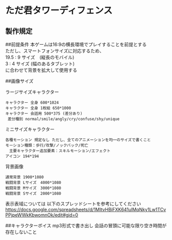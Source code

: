 # ただ君タワーディフェンス

## 製作規定

##前提条件 
本ゲームは16:9の横長環境でプレイすることを前提とする<br>
ただし、スマートフォンサイズに対応するため、<br>
19.5 : 9 サイズ　(縦長のモバイル)<br>
3 : 4 サイズ (幅のあるタブレット)<br>
に合わせて背景を拡大して使用する<br>

##画像サイズ

ラージサイズキャラクター 
```
キャラクター 全身 600*1024 
キャラクター 全身 1枚絵 650*1000 
キャラクター 会話用 500*375 (差分あり) 
 差分種別 normal/smile/angly/cry/confuse/shy/unique 
```

ミニサイズキャラクター 
```
各種モーション 規定なし ただし、全てのアニメーションを均一のサイズで書くこと 
モーション種類：歩行/攻撃/ノックバック/死亡 
　主要キャラクター追加要素：スキルモーション/エフェクト 
アイコン 194*194 
```

背景画像 
```
通常背景 1900*1080 
戦闘背景 Lサイズ　4000*1080 
戦闘背景 Mサイズ　3000*1080 
戦闘背景 Sサイズ　2000*1080 
```
表示表域については 
以下のスプレッドシートを参考にしてください 
https://docs.google.com/spreadsheets/d/1MItvHBiFXK641ulMqNky1Lw1TCvPPjpeWWkKbwomnOk/edit#gid=0

##キャラクターボイス
mp3形式で書き出し 
会話の冒頭に可能な限り空き時間が存在しないこと
